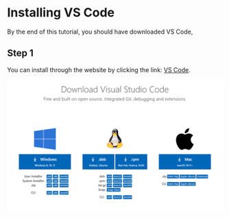 # Installing VS Code
By the end of this tutorial, you should have downloaded VS Code, 
## Step 1
You can install through the website by clicking the link: [VS Code](https://code.visualstudio.com/download).

![Image](step1.png)




